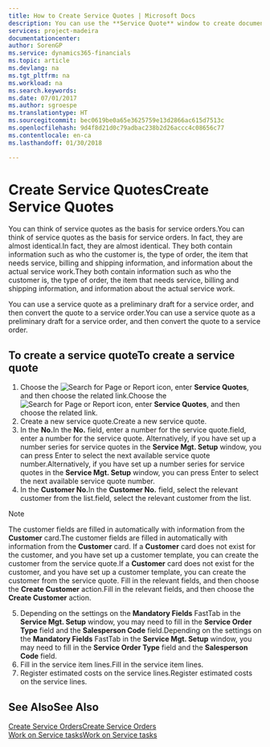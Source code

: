 ```yaml
---
title: How to Create Service Quotes | Microsoft Docs
description: You can use the **Service Quote** window to create documents where you enter information about a service, such as repairs and maintenance, on service items by customer request. You can use a service quote as a preliminary draft for a service order, and then convert the quote to a service order.
services: project-madeira
documentationcenter: 
author: SorenGP
ms.service: dynamics365-financials
ms.topic: article
ms.devlang: na
ms.tgt_pltfrm: na
ms.workload: na
ms.search.keywords: 
ms.date: 07/01/2017
ms.author: sgroespe
ms.translationtype: HT
ms.sourcegitcommit: bec0619be0a65e3625759e13d2866ac615d7513c
ms.openlocfilehash: 9d4f8d21d0c79adbac238b2d26accc4c08656c77
ms.contentlocale: en-ca
ms.lasthandoff: 01/30/2018

---
```

# <a name="create-service-quotes"></a><span data-ttu-id="70649-104">Create Service Quotes</span><span class="sxs-lookup"><span data-stu-id="70649-104">Create Service Quotes</span></span>
<span data-ttu-id="70649-105">You can think of service quotes as the basis for service orders.</span><span class="sxs-lookup"><span data-stu-id="70649-105">You can think of service quotes as the basis for service orders.</span></span> <span data-ttu-id="70649-106">In fact, they are almost identical.</span><span class="sxs-lookup"><span data-stu-id="70649-106">In fact, they are almost identical.</span></span> <span data-ttu-id="70649-107">They both contain information such as who the customer is, the type of order, the item that needs service, billing and shipping information, and information about the actual service work.</span><span class="sxs-lookup"><span data-stu-id="70649-107">They both contain information such as who the customer is, the type of order, the item that needs service, billing and shipping information, and information about the actual service work.</span></span>
 
<span data-ttu-id="70649-108">You can use a service quote as a preliminary draft for a service order, and then convert the quote to a service order.</span><span class="sxs-lookup"><span data-stu-id="70649-108">You can use a service quote as a preliminary draft for a service order, and then convert the quote to a service order.</span></span>  
  
## <a name="to-create-a-service-quote"></a><span data-ttu-id="70649-109">To create a service quote</span><span class="sxs-lookup"><span data-stu-id="70649-109">To create a service quote</span></span>  
1. <span data-ttu-id="70649-110">Choose the ![Search for Page or Report](media/ui-search/search_small.png "Search for Page or Report icon") icon, enter **Service Quotes**, and then choose the related link.</span><span class="sxs-lookup"><span data-stu-id="70649-110">Choose the ![Search for Page or Report](media/ui-search/search_small.png "Search for Page or Report icon") icon, enter **Service Quotes**, and then choose the related link.</span></span>  
2. <span data-ttu-id="70649-111">Create a new service quote.</span><span class="sxs-lookup"><span data-stu-id="70649-111">Create a new service quote.</span></span>  
3. <span data-ttu-id="70649-112">In the **No.**</span><span class="sxs-lookup"><span data-stu-id="70649-112">In the **No.**</span></span> <span data-ttu-id="70649-113">field, enter a number for the service quote.</span><span class="sxs-lookup"><span data-stu-id="70649-113">field, enter a number for the service quote.</span></span> <span data-ttu-id="70649-114">Alternatively, if you have set up a number series for service quotes in the **Service Mgt. Setup** window, you can press Enter to select the next available service quote number.</span><span class="sxs-lookup"><span data-stu-id="70649-114">Alternatively, if you have set up a number series for service quotes in the **Service Mgt. Setup** window, you can press Enter to select the next available service quote number.</span></span>  
4. <span data-ttu-id="70649-115">In the **Customer No.**</span><span class="sxs-lookup"><span data-stu-id="70649-115">In the **Customer No.**</span></span>  <span data-ttu-id="70649-116">field, select the relevant customer from the list.</span><span class="sxs-lookup"><span data-stu-id="70649-116">field, select the relevant customer from the list.</span></span>  

  > [!Note]  
  >  <span data-ttu-id="70649-117">The customer fields are filled in automatically with information from the **Customer** card.</span><span class="sxs-lookup"><span data-stu-id="70649-117">The customer fields are filled in automatically with information from the **Customer** card.</span></span> <span data-ttu-id="70649-118">If a **Customer** card does not exist for the customer, and you have set up a customer template, you can create the customer from the service quote.</span><span class="sxs-lookup"><span data-stu-id="70649-118">If a **Customer** card does not exist for the customer, and you have set up a customer template, you can create the customer from the service quote.</span></span> <span data-ttu-id="70649-119">Fill in the relevant fields, and then choose the **Create Customer** action.</span><span class="sxs-lookup"><span data-stu-id="70649-119">Fill in the relevant fields, and then choose the **Create Customer** action.</span></span>  
  
5. <span data-ttu-id="70649-120">Depending on the settings on the **Mandatory Fields** FastTab in the **Service Mgt. Setup** window, you may need to fill in the **Service Order Type** field and the **Salesperson Code** field.</span><span class="sxs-lookup"><span data-stu-id="70649-120">Depending on the settings on the **Mandatory Fields** FastTab in the **Service Mgt. Setup** window, you may need to fill in the **Service Order Type** field and the **Salesperson Code** field.</span></span>  
6. <span data-ttu-id="70649-121">Fill in the service item lines.</span><span class="sxs-lookup"><span data-stu-id="70649-121">Fill in the service item lines.</span></span>  
7. <span data-ttu-id="70649-122">Register estimated costs on the service lines.</span><span class="sxs-lookup"><span data-stu-id="70649-122">Register estimated costs on the service lines.</span></span>  
  
## <a name="see-also"></a><span data-ttu-id="70649-123">See Also</span><span class="sxs-lookup"><span data-stu-id="70649-123">See Also</span></span>  
[<span data-ttu-id="70649-124">Create Service Orders</span><span class="sxs-lookup"><span data-stu-id="70649-124">Create Service Orders</span></span>](service-how-to-create-service-orders.md)  
[<span data-ttu-id="70649-125">Work on Service tasks</span><span class="sxs-lookup"><span data-stu-id="70649-125">Work on Service tasks</span></span>](service-how-to-work-on-service-tasks.md)  

 
